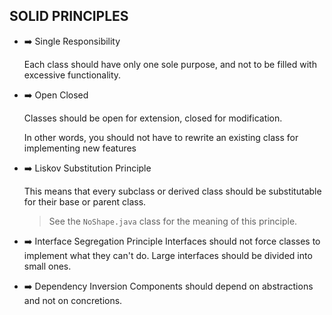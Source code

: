 ## SOLID PRINCIPLES

- ➡️ Single Responsibility

  Each class should have only one sole purpose, and
  not to be filled with excessive functionality.

- ➡️️ Open Closed

  Classes should be open for extension,
  closed for modification.

  In other words, you should not have to rewrite an existing class
  for implementing new features

- ➡️️ Liskov Substitution Principle

  This means that every subclass or
  derived class should be substitutable for their
  base or parent class.

  > See the `NoShape.java` class for the meaning of this principle.

- ➡️️ Interface Segregation Principle
  Interfaces should not force classes to implement what they can't do.
  Large interfaces should be divided into small ones.

- ➡️️ Dependency Inversion
  Components should depend on abstractions and not on concretions.
